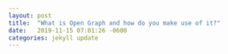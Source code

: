 ```yaml
---
layout: post
title:  "What is Open Graph and how do you make use of it?"
date:   2019-11-15 07:01:26 -0600
categories: jekyll update
---
```

